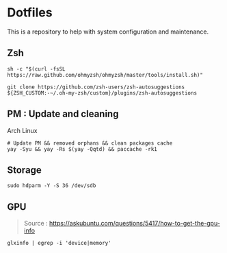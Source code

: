 # Dotfiles

This is a repository to help with system configuration and maintenance.

## Zsh

```
sh -c "$(curl -fsSL https://raw.github.com/ohmyzsh/ohmyzsh/master/tools/install.sh)"

git clone https://github.com/zsh-users/zsh-autosuggestions ${ZSH_CUSTOM:-~/.oh-my-zsh/custom}/plugins/zsh-autosuggestions
```


## PM : Update and cleaning


Arch Linux
```
# Update PM && removed orphans && clean packages cache
yay -Syu && yay -Rs $(yay -Qqtd) && paccache -rk1
```


## Storage

```
sudo hdparm -Y -S 36 /dev/sdb
```


## GPU

> Source : https://askubuntu.com/questions/5417/how-to-get-the-gpu-info

```
glxinfo | egrep -i 'device|memory'
```
